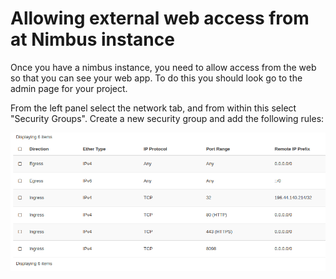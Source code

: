 # Allowing external web access from at Nimbus instance

Once you have a nimbus instance, you need to allow access from the web so that you can see your web app.
To do this you should look go to the admin page for your project.

From the left panel select the network tab, and from within this select "Security Groups".
Create a new security group and add the following rules:

![Nimbus configuration](figures/NimbusSecurityGroups.png)
